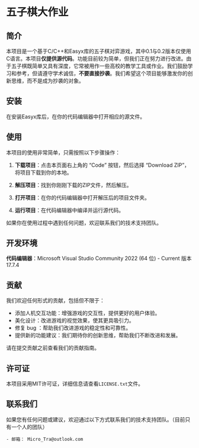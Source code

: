# 五子棋大作业 # 
## 简介 ##

本项目是一个基于C/C++和Easyx库的五子棋对弈游戏，其中0.1与0.2版本仅使用C语言。本项目**仅提供源代码**。功能目前较为简单，但我们正在努力进行改进。由于五子棋既简单又具有深度，它常被用作一些高校的教学工具或作业。我们鼓励学习和参考，但请遵守学术诚信，**不要直接抄袭**。我们希望这个项目能够激发你的创新思维，而不是成为抄袭的对象。

## 安装 ##

在安装Easyx库后，在你的代码编辑器中打开相应的源文件。

## 使用 ##

本项目的使用非常简单，只需按照以下步骤操作：

1. **下载项目**：点击本页面右上角的 “Code” 按钮，然后选择 “Download ZIP”，将项目下载到你的本地。

2. **解压项目**：找到你刚刚下载的ZIP文件，然后解压。
3. **打开项目**：在你的代码编辑器中打开解压后的项目文件夹。
4. **运行项目**：在代码编辑器中编译并运行源代码。

如果你在使用过程中遇到任何问题，欢迎联系我们的技术支持团队。

## 开发环境 ##

**代码编辑器**：Microsoft Visual Studio Community 2022 (64 位) - Current 版本 17.7.4

## 贡献 ##

我们欢迎任何形式的贡献，包括但不限于：

+ 添加人机交互功能：增强游戏的交互性，提供更好的用户体验。
+ 美化设计：改进游戏的视觉效果，使其更具吸引力。
+ 修复 bug ：帮助我们改进游戏的稳定性和可靠性。
+ 提供新的功能建议：我们期待你的创新思维，帮助我们不断改进和发展。

请在提交贡献之前查看我们的贡献指南。

## 许可证 ##

本项目采用MIT许可证，详细信息请查看`LICENSE.txt`文件。

## 联系我们 ##
如果您有任何问题或建议，欢迎通过以下方式联系我们的技术支持团队。（目前只有一个人的团队）

	- 邮箱： Micro_Tra@outlook.com

